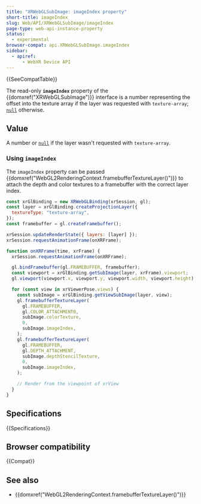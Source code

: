 ```yaml
---
title: "XRWebGLSubImage: imageIndex property"
short-title: imageIndex
slug: Web/API/XRWebGLSubImage/imageIndex
page-type: web-api-instance-property
status:
  - experimental
browser-compat: api.XRWebGLSubImage.imageIndex
sidebar:
  - apiref:
      - WebXR Device API
---
```


{{SeeCompatTable}}

The read-only **`imageIndex`** property of the {{domxref("XRWebGLSubImage")}} interface is a number representing the offset into the texture array if the layer was requested with `texture-array`; [`null`](/en-US/docs/Web/JavaScript/Reference/Operators/null) otherwise.

## Value

A number or [`null`](/en-US/docs/Web/JavaScript/Reference/Operators/null) if the layer wasn't requested with `texture-array`.

### Using `imageIndex`

The `imageIndex` property can be passed {{domxref("WebGL2RenderingContext.framebufferTextureLayer()")}} to attach the depth and color textures to a framebuffer with the correct layer index.

```js
const xrGlBinding = new XRWebGLBinding(xrSession, gl);
const layer = xrGlBinding.createProjectionLayer({
  textureType: "texture-array",
});
const framebuffer = gl.createFramebuffer();

xrSession.updateRenderState({ layers: [layer] });
xrSession.requestAnimationFrame(onXRFrame);

function onXRFrame(time, xrFrame) {
  xrSession.requestAnimationFrame(onXRFrame);

  gl.bindFramebuffer(gl.FRAMEBUFFER, framebuffer);
  const viewport = xrGlBinding.getSubImage(layer, xrFrame).viewport;
  gl.viewport(viewport.x, viewport.y, viewport.width, viewport.height);

  for (const view in xrViewerPose.views) {
    const subImage = xrGlBinding.getViewSubImage(layer, view);
    gl.framebufferTextureLayer(
      gl.FRAMEBUFFER,
      gl.COLOR_ATTACHMENT0,
      subImage.colorTexture,
      0,
      subImage.imageIndex,
    );
    gl.framebufferTextureLayer(
      gl.FRAMEBUFFER,
      gl.DEPTH_ATTACHMENT,
      subImage.depthStencilTexture,
      0,
      subImage.imageIndex,
    );

    // Render from the viewpoint of xrView
  }
}
```

## Specifications

{{Specifications}}

## Browser compatibility

{{Compat}}

## See also

- {{domxref("WebGL2RenderingContext.framebufferTextureLayer()")}}
